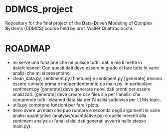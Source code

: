 # DDMCS_project
Repository for the final project of the **D**ata-**D**riven **M**odeling of **C**omplex **S**ystems (DDMCS) course held by prof. Walter Quattrociocchi.


# ROADMAP
* mi serve una funzione che mi pulisce tutti i dati e me li mette in data/cleaned. Con questi dati devo essere in grado di fare tutte le varie analisi che mi si presentano.
* clean_data.py, sentiment.py [finetune] e sentiment.py [generate] devono essere runnate prima e indipendentemnte da main.py. In particolare sentiment.py [generate] deve generare nuovi dati pronti per essere analizzati. [generate] deve creare csv files sia per l'analisi che comprende tutti i cleaned data sia per l'analisi suddivisa per LLMs topic.
* utils.py comprene funzioni per fare i plots.
* devo avere un main che può runnare a seconda degli argomenti le varie analisi quantitative (analysis/quantitative.py) e quelle inerenti alla sentiment analysis (l'analisi dei dati generati avverrà nello stesso main.py).
 
